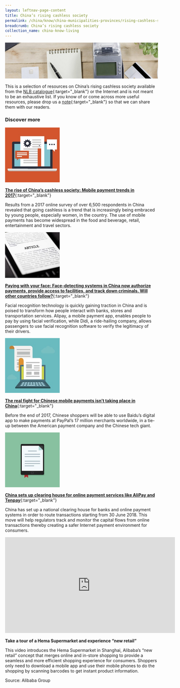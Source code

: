 ```yaml
---
layout: leftnav-page-content
title: China’s rising cashless society
permalink: /china/know/china-municipalities-provinces/rising-cashless-society/
breadcrumb: China’s rising cashless society
collection_name: china-know-living
---
```


<img src="\images\china-living\china-rising-cashless-society.jpg" alt="rising cashless society" style="width:800px;" />

This is a selection of resources on China’s rising cashless society available from the [NLB catalogue](http://catalogue.nlb.gov.sg/){:target="_blank"} or the Internet and is not meant to be an exhaustive list. If you know of or come across more useful resources, please drop us a [note](mailto:ref@nlb.gov.sg){:target="_blank"} so that we can share them with our readers.

### **Discover more**

<img src="/images/resources/Article 4.jpg" style="width:180px;" />

[**The rise of China’s cashless society: Mobile payment trends in 2017**](http://technode.com/2017/08/15/the-rise-of-chinas-cashless-society-mobile-payment-trends-in-2017/){:target="_blank"}

Results from a 2017 online survey of over 6,500 respondents in China revealed that going cashless is a trend that is increasingly being embraced by young people, especially women, in the country.  The use of mobile payments has become widespread in the food and beverage, retail, entertainment and travel sectors.

<img src="/images/resources/Article 3.jpg" style="width:180px;" />

[**Paying with your face: Face-detecting systems in China now authorize payments, provide access to facilities, and track down criminals. Will other countries follow?**](https://www.technologyreview.com/s/603494/10-breakthrough-technologies-2017-paying-with-your-face/){:target="_blank"}

Facial recognition technology is quickly gaining traction in China and is poised to transform how people interact with banks, stores and transportation services. Alipay, a mobile payment app, enables people to pay by using facial verification, while Didi, a ride-hailing company, allows passengers to use facial recognition software to verify the legitimacy of their drivers.

<img src="/images/resources/Article 1.jpg" style="width:180px;" />

[**The real fight for Chinese mobile payments isn’t taking place in China**](https://qz.com/1039565/the-paypal-baidu-partnership-shows-the-real-fight-for-chinese-mobile-payments-isnt-happening-in-china/){:target="_blank"}

Before the end of 2017, Chinese shoppers will be able to use Baidu’s digital app to make payments at PayPal’s 17 million merchants worldwide, in a tie-up between the American payment company and the Chinese tech giant.

<img src="/images/resources/Article 2.jpg" style="width:180px;" />

[**China sets up clearing house for online payment services like AliPay and Tenpay**](http://www.scmp.com/business/companies/article/2105825/china-sets-clearing-house-online-payment-services-alipay-and){:target="_blank"}

China has set up a national clearing house for banks and online payment systems in order to route transactions starting from 30 June 2018. This move will help regulators track and monitor the capital flows from online transactions thereby creating a safer Internet payment environment for consumers.

<div class="bp-youtube">
<iframe width="560" height="315" src="https://www.youtube.com/embed/XNt18b5hOVE" frameborder="0" allow="accelerometer; autoplay; encrypted-media; gyroscope; picture-in-picture" allowfullscreen></iframe>
</div>

**Take a tour of a Hema Supermarket and experience “new retail”**

This video introduces the Hema Supermarket in Shanghai, Alibaba’s “new retail” concept that merges online and in-store shopping to provide a seamless and more efficient shopping experience for consumers. Shoppers only need to download a mobile app and use their mobile phones to do the shopping by scanning barcodes to get instant product information.

Source: Alibaba Group
